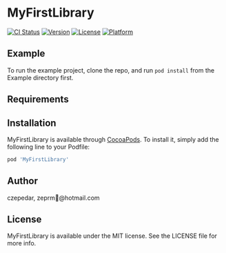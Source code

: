 # MyFirstLibrary

[![CI Status](https://img.shields.io/travis/czepedar/MyFirstLibrary.svg?style=flat)](https://travis-ci.org/czepedar/MyFirstLibrary)
[![Version](https://img.shields.io/cocoapods/v/MyFirstLibrary.svg?style=flat)](https://cocoapods.org/pods/MyFirstLibrary)
[![License](https://img.shields.io/cocoapods/l/MyFirstLibrary.svg?style=flat)](https://cocoapods.org/pods/MyFirstLibrary)
[![Platform](https://img.shields.io/cocoapods/p/MyFirstLibrary.svg?style=flat)](https://cocoapods.org/pods/MyFirstLibrary)

## Example

To run the example project, clone the repo, and run `pod install` from the Example directory first.

## Requirements

## Installation

MyFirstLibrary is available through [CocoaPods](https://cocoapods.org). To install
it, simply add the following line to your Podfile:

```ruby
pod 'MyFirstLibrary'
```

## Author

czepedar, zeprm@hotmail.com

## License

MyFirstLibrary is available under the MIT license. See the LICENSE file for more info.
